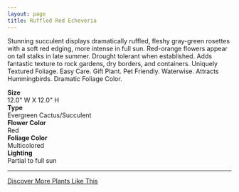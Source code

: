 ```yaml
---
layout: page
title: Ruffled Red Echeveria
---
```


<div class="row">
  <div class="col-md-4">
    <div class="plant-image plant-image-large" style="background-image: url(&quot;https://s3-us-west-1.amazonaws.com/images.plantwithbloom.com/ruffled_red_echeveria.jpg&quot;);"></div>
  </div>
  <div class="col-md-8">
    <div>
      <p>Stunning succulent displays dramatically ruffled, fleshy gray-green rosettes with a soft red edging, more intense in full sun. Red-orange flowers appear on tall stalks in late summer. Drought tolerant when established. Adds fantastic texture to rock gardens, dry borders, and containers. Uniquely Textured Foliage. Easy Care. Gift Plant. Pet Friendly. Waterwise. Attracts Hummingbirds. Dramatic Foliage Color.</p>
      <div class="row">
        <div class="col-md-3">
          <strong>Size</strong>
        </div>
        <div class="col-md-9">12.0" W X 12.0" H</div>
      </div>
      <div class="row">
        <div class="col-md-3">
          <strong>Type</strong>
        </div>
        <div class="col-md-9">Evergreen Cactus/Succulent</div>
      </div>
      <div class="row">
        <div class="col-md-3">
          <strong>Flower Color</strong>
        </div>
        <div class="col-md-9">Red</div>
      </div>
      <div class="row">
        <div class="col-md-3">
          <strong>Foliage Color</strong>
        </div>
        <div class="col-md-9">Multicolored</div>
      </div>
      <div class="row">
        <div class="col-md-3">
          <strong>Lighting</strong>
        </div>
        <div class="col-md-9">Partial to full sun</div>
      </div>
    </div>
    <hr/>
    <a class="btn btn-default" href="http://app.plantwithbloom.com/search">Discover More Plants Like This</a>
  </div>
</div>